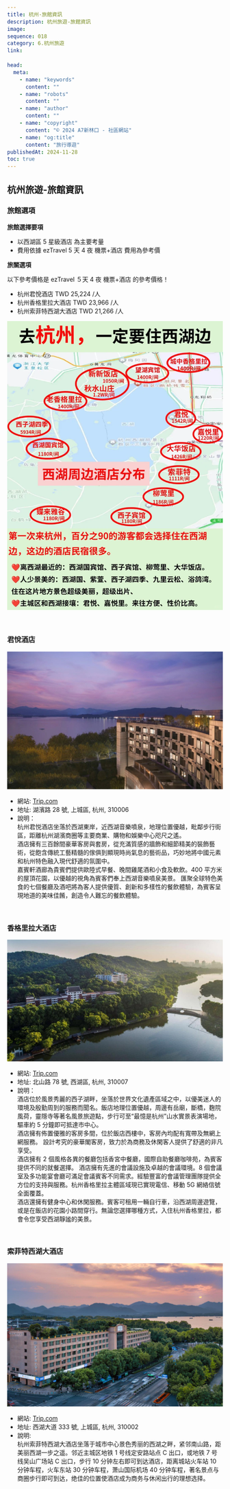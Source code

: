 ```yaml
---
title: 杭州-旅館資訊
description: 杭州旅遊-旅館資訊
image:
sequence: 018
category: 6.杭州旅遊
link:

head:
  meta:
    - name: "keywords"
      content: ""
    - name: "robots"
      content: ""
    - name: "author"
      content: ""
    - name: "copyright"
      content: "© 2024 A7新林口 - 社區網站"
    - name: "og:title"
      content: "旅行導遊"
publishedAt: 2024-11-28
toc: true
---
```


## 杭州旅遊-旅館資訊

### 旅館選項

**旅館選擇要項**

- 以西湖區 5 星級酒店 為主要考量
- 費用依據 ezTravel 5 天 4 夜 機票+酒店 費用為參考價

**旅關選項**

以下參考價格是 ezTravel ５天 4 夜 機票+酒店 的參考價格！

- 杭州君悅酒店 TWD 25,224 /人
- 杭州香格里拉大酒店 TWD 23,966 /人
- 杭州索菲特西湖大酒店 TWD 21,266 /人

![v018-01.png](/images/travel/v018-01.png)

<br>

### 君悅酒店

![v018-02.png](/images/travel/v018-02.png)

- 網站: <a href="https://www.hyatt.com/grand-hyatt/zh-HK/hangz-grand-hyatt-hangzhou">Trip.com</a>
- 地址: 湖濱路 28 號, 上城區, 杭州, 310006
- 說明：  
  杭州君悦酒店坐落於西湖東岸，近西湖音樂噴泉，地理位置優越，毗鄰步行街區，距離杭州湖濱商圈等主要商業、購物和娛樂中心咫尺之遙。  
  酒店擁有三百餘間豪華客房與套房，從充滿質感的牆飾和細節精美的裝飾藝術，從飽含傳統工藝精髓的傢俱到顯現時尚氣息的藝術品，巧妙地將中國元素和杭州特色融入現代舒適的氛圍中。  
  嘉賓軒酒廊為貴賓們提供歐陸式早餐、晚間雞尾酒和小食及軟飲。400 平方米的屋頂花園，以優越的視角為賓客們奉上西湖音樂噴泉美景。 匯聚全球特色美食的七個餐廳及酒吧將為客人提供優質、創新和多樣性的餐飲體驗，為賓客呈現地道的美味佳餚，創造令人難忘的餐飲體驗。

<br>

### 香格里拉大酒店

![v018-03.png](/images/travel/v018-03.png)

- 網站: <a href="https://www.shangri-la.com/cn/hangzhou/shangrila/">Trip.com</a>
- 地址: 北山路 78 號, 西湖區, 杭州, 310007
- 說明：  
  酒店位於風景秀麗的西子湖畔，坐落於世界文化遺產區域之中，以優美迷人的環境及殷勤周到的服務而聞名。飯店地理位置優越，周邊有岳廟，斷橋，麴院風荷，靈隱寺等著名風景旅遊點，步行可至“最憶是杭州”山水實景表演場地，驅車約 5 分鐘即可抵達市中心。  
  酒店擁有佈置優雅的客房多間，位於飯店西樓中，客房內均配有寬帶及無網上網服務。 設計考究的豪華閣客房，致力於為商務及休閑客人提供了舒適的非凡享受。  
  酒店擁有 2 個風格各異的餐廳包括香宮中餐廳，國際自助餐廳咖啡苑，為賓客提供不同的就餐選擇。
  酒店擁有先進的會議設施及卓越的會議環境。8 個會議室及多功能宴會廳可滿足會議賓客不同需求。經驗豐富的會議管理團隊提供全方位的支持與服務。杭州香格里拉主體區域現已實現電信、移動 5G 網絡信號全面覆蓋。  
  酒店還擁有健身中心和休閑服務。賓客可租用一輛自行車，沿西湖周邊遊覽，或是在飯店的花園小路間穿行。無論您選擇哪種方式，入住杭州香格里拉，都會令您享受西湖靜謐的美景。

<br>

### 索菲特西湖大酒店

![v018-04.png](/images/travel/v018-04.png)

- 網站: <a href="https://sofitel.accor.com/zh/hotels/5554.html">Trip.com</a>
- 地址: 西湖大道 333 號, 上城區, 杭州, 310002
- 說明:  
  杭州索菲特西湖大酒店坐落于城市中心景色秀丽的西湖之畔，紧邻南山路，距美丽西湖一步之遥。邻近主城区地铁 1 号线定安路站点 C 出口，或地铁 7 号线吴山广场站 C 出口，步行 10 分钟左右即可到达酒店，距离城站火车站 10 分钟车程，火车东站 30 分钟车程，萧山国际机场 40 分钟车程，著名景点与商圈步行即可到达，绝佳的位置使酒店成为商务与休闲出行的理想选择。
